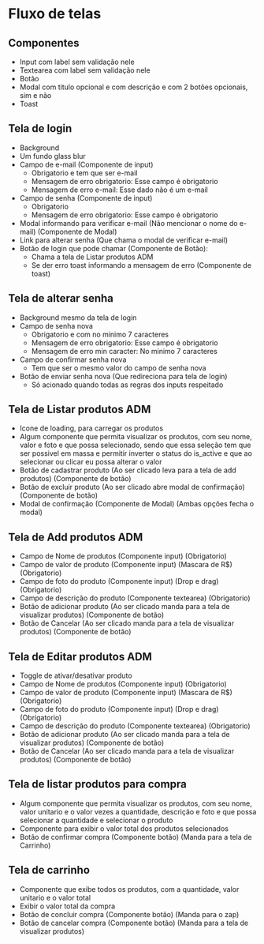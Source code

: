 # Fluxo de telas

## Componentes
- Input com label sem validação nele 
- Textearea com label sem validação nele 
- Botão 
- Modal com titulo opcional e com descrição e com 2 botões opcionais, sim e não
- Toast

## Tela de login
- Background
- Um fundo glass blur
- Campo de e-mail (Componente de input)
  - Obrigatorio e tem que ser e-mail
  - Mensagem de erro obrigatorio: Esse campo é obrigatorio
  - Mensagem de erro e-mail: Esse dado não é um e-mail
- Campo de senha (Componente de input)
  - Obrigatorio
  - Mensagem de erro obrigatorio: Esse campo é obrigatorio
- Modal informando para verificar e-mail (Não mencionar o nome do e-mail) (Componente de Modal)
- Link para alterar senha (Que chama o modal de verificar e-mail)
- Botão de login que pode chamar (Componente de Botão):
  - Chama a tela de Listar produtos ADM
  - Se der erro toast informando a mensagem de erro (Componente de toast)

## Tela de alterar senha
- Background mesmo da tela de login
- Campo de senha nova
  - Obrigatorio e com no minimo 7 caracteres
  - Mensagem de erro obrigatorio: Esse campo é obrigatorio
  - Mensagem de erro min caracter: No minimo 7 caracteres
- Campo de confirmar senha nova
  - Tem que ser o mesmo valor do campo de senha nova 
- Botão de enviar senha nova (Que redireciona para tela de login)
  - Só acionado quando todas as regras dos inputs respeitado

## Tela de Listar produtos ADM
- Icone de loading, para carregar os produtos
- Algum componente que permita visualizar os produtos, com seu nome, valor e foto e que possa selecionado, sendo que essa seleção tem que ser possivel em massa e permitir inverter o status do is_active e que ao selecionar ou clicar eu possa alterar o valor 
- Botão de cadastrar produto (Ao ser clicado leva para a tela de add produtos) (Componente de botão)
- Botão de excluir produto (Ao ser clicado abre modal de confirmação) (Componente de botão)
- Modal de confirmação (Componente de Modal) (Ambas opções fecha o modal)

## Tela de Add produtos ADM
- Campo de Nome de produtos (Componente input) (Obrigatorio)
- Campo de valor de produto (Componente input) (Mascara de R$) (Obrigatorio)
- Campo de foto do produto (Componente input) (Drop e drag) (Obrigatorio)
- Campo de descrição do produto (Componente textearea) (Obrigatorio)
- Botão de adicionar produto (Ao ser clicado manda para a tela de visualizar produtos) (Componente de botão)
- Botão de Cancelar (Ao ser clicado manda para a tela de visualizar produtos) (Componente de botão)

## Tela de Editar produtos ADM
- Toggle de ativar/desativar produto
- Campo de Nome de produtos (Componente input) (Obrigatorio)
- Campo de valor de produto (Componente input) (Mascara de R$) (Obrigatorio)
- Campo de foto do produto (Componente input) (Drop e drag) (Obrigatorio)
- Campo de descrição do produto (Componente textearea) (Obrigatorio)
- Botão de adicionar produto (Ao ser clicado manda para a tela de visualizar produtos) (Componente de botão)
- Botão de Cancelar (Ao ser clicado manda para a tela de visualizar produtos) (Componente de botão)

## Tela de listar produtos para compra
- Algum componente que permita visualizar os produtos, com seu nome, valor unitario e o valor vezes a quantidade, descrição e foto e que possa selecionar a quantidade e selecionar o produto
- Componente para exibir o valor total dos produtos selecionados
- Botão de confirmar compra (Componente botão) (Manda para a tela de Carrinho)

## Tela de carrinho
- Componente que exibe todos os produtos, com a quantidade, valor unitario e o valor total
- Exibir o valor total da compra
- Botão de concluir compra (Componente botão) (Manda para o zap)
- Botão de cancelar compra (Componente botão) (Manda para a tela de visualizar produtos)
